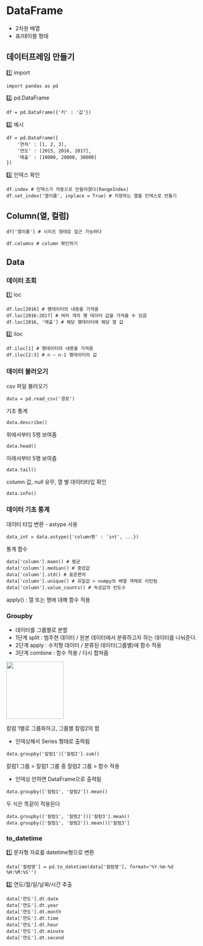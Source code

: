 # DataFrame 
- 2차원 배열
- 표/테이블 형태

## 데이터프레임 만들기
1️⃣ import
```
import pandas as pd
```
2️⃣ pd.DataFrame
```
df = pd.DataFrame({'키' : '값'})
```
2️⃣ 예시
```
df = pd.DataFrame({
    '연차' : [1, 2, 3],
    '연도' : [2015, 2016, 2017],
    '매출' : [10000, 20000, 30000]
})
```
3️⃣ 인덱스 확인
```
df.index # 인덱스가 자동으로 만들어졌다(RangeIndex)
df.set_index('열이름', inplace = True) # 지정하는 열을 인덱스로 만들기
```

## Column(열, 컬럼)
```
df['열이름'] # 시리즈 형태로 접근 가능하다
```
```
df.columns # column 확인하기
```

## Data
### 데이터 조회

1️⃣ loc
```
df.loc[2016] # 행데이터의 내용을 가져옴
df.loc[2016:2017] # 여러 개의 행 데이터 값을 가져올 수 있음
df.loc[2016, '매출'] # 해당 행데이터에 해당 열 값
```
2️⃣ iloc
```
df.iloc[1] # 행데이터의 내용을 가져옴
df.iloc[2:3] # n ~ n-1 행데이터의 값
```

### 데이터 불러오기
csv 파일 불러오기
```
data = pd.read_csv('경로')
```
기초 통계 
```
data.describe()
```
위에서부터 5행 보여줌
```
data.head()
```
아래서부터 5행 보여줌
```
data.tail()
``` 
column 값, null 유무, 열 별 데이터타입 확인
```
data.info()
```

### 데이터 기초 통계
데이터 타입 변환 - astype 사용
```
data_int = data.astype({'column명' : 'int', ...})
```
통계 함수
```
data['column'].maen() # 평균
data['column'].median() # 중앙값
data['column'].std() # 표준편차
data['column'].unique() # 유일값 > numpy의 배열 객체로 리턴됨
data['column'].value_counts() # 속성값의 빈도수
```
apply() : 열 또는 행에 대해 함수 적용

### Groupby
- 데이터를 그룹별로 분할
- 1단계 split : 범주현 데이터 / 원본 데이터에서 분류하고자 하는 데이터를 나눠준다.
- 2단계 apply : 수치형 데이터 / 분류된 데이터(그룹별)에 함수 적용
- 3단계 combine : 함수 적용 / 다시 합쳐줌

<img width="150" src="https://www.w3resource.com/w3r_images/pandas-groupby-split-apply-combine.svg">

칼럼 1별로 그룹화하고, 그룹별 칼럼2의 합
- 인덱싱해서 Series 형태로 출력됨
```
data.groupby('칼럼1')['칼럼2'].sum()
```
칼럼1 그룹 > 칼럼1 그룹 중 칼럼2 그룹 > 함수 적용
- 인덱싱 안하면 DataFrame으로 출력됨
```
data.groupby(['칼럼1', '칼럼2']).mean()
```

두 식은 똑같이 적용된다
```
data.groupby(['칼럼1', '칼럼2'])['칼럼3'].mean()
data.groupby(['칼럼1', '칼럼2']).mean()['칼럼3']
```

### to_datetime
1️⃣ 문자형 자료를 datetime형으로 변환 
```
data['컬럼명'] = pd.to_datetime(data['컬럼명'], format='%Y-%m-%d %H:%M:%S'')
```
2️⃣ 연도/월/일/날짜/시간 추출
```
data['연도'].dt.date
data['연도'].dt.year
data['연도'].dt.month
data['연도'].dt.time
data['연도'].dt.hour
data['연도'].dt.minute
data['연도'].dt.second
```
